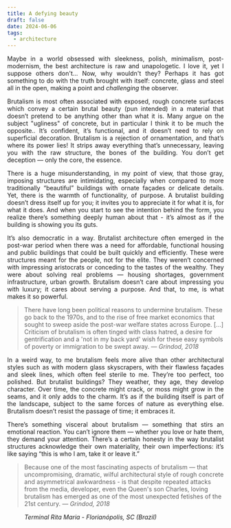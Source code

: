 ```yaml
---
title: A defying beauty
draft: false
date: 2024-06-06
tags:
  - architecture
---
```


<p align="justify">Maybe in a world obsessed with sleekness, polish, minimalism, post-modernism, the best architecture is raw and unapologetic. I love it, yet I suppose others don't... Now, why wouldn't they? Perhaps it has got something to do with the truth brought with itself: concrete, glass and steel all in the open, making a point and <em>challenging</em> the observer.</p>

<p align="justify">Brutalism is most often associated with exposed, rough concrete surfaces which convey a certain brutal beauty (pun intended) in a material that doesn’t pretend to be anything other than what it is. Many argue on the subject "ugliness" of concrete, but in particular I think it to be much the opposite.. It’s confident, it’s functional, and it doesn’t need to rely on superficial decoration. Brutalism is a rejection of ornamentation, and that’s where its power lies! It strips away everything that’s unnecessary, leaving you with the raw structure, the bones of the building. You don’t get deception — only the core, the essence.</p>

<p align="justify">There is a huge misunderstanding, in my point of view, that those gray, imposing structures are intimidating, especially when compared to more traditionally “beautiful” buildings with ornate façades or delicate details. Yet, there is the warmth of functionality, of purpose. A brutalist building doesn’t dress itself up for you; it invites you to appreciate it for what it is, for what it does. And when you start to see the intention behind the form, you realize there’s something deeply human about that - it’s almost as if the building is showing you its guts.</p>

<p align="justify">It’s also democratic in a way. Brutalist architecture often emerged in the post-war period when there was a need for affordable, functional housing and public buildings that could be built quickly and efficiently. These were structures meant for the people, not for the elite. They weren’t concerned with impressing aristocrats or conceding to the tastes of the wealthy. They were about solving real problems — housing shortages, government infrastructure, urban growth. Brutalism doesn’t care about impressing you with luxury; it cares about serving a purpose. And that, to me, is what makes it so powerful.</p>

<p align="justify">
<blockquote> There have long been political reasons to undermine brutalism. These go back to the 1970s, and to the rise of free market economics that sought to sweep aside the post-war welfare states across Europe. [...] Criticism of brutalism is often tinged with class hatred, a desire for gentrification and a 'not in my back yard' wish for these easy symbols of poverty or immigration to be swept away.
<em>— Grindod, 2018</em>
</blockquote>
</p>
<p align="justify">In a weird way, to me brutalism feels more alive than other architectural styles such as with modern glass skyscrapers, with their flawless façades and sleek lines, which often feel sterile to me. They’re too perfect, too polished. But brutalist buildings? They weather, they age, they develop character. Over time, the concrete might crack, or moss might grow in the seams, and it only adds to the charm. It’s as if the building itself is part of the landscape, subject to the same forces of nature as everything else. Brutalism doesn’t resist the passage of time; it embraces it.</p>

<p align="justify">There’s something visceral about brutalism — something that stirs an emotional reaction. You can’t ignore them — whether you love or hate them, they demand your attention. There’s a certain honesty in the way brutalist structures acknowledge their own materiality, their own imperfections: it’s like saying “this is who I am, take it or leave it.”</p>

<p align="justify">
<blockquote>
Because one of the most fascinating aspects of brutalism — that uncompromising, dramatic, wilful architectural style of rough concrete and asymmetrical awkwardness - is that despite repeated attacks from the media, developer, even the Queen's son Charles, loving brutalism has emerged as one of the most unexpected fetishes of the 21st century.
<em>— Grindod, 2018</em>
</blockquote>
</p>

<figure>
    <img src="https://images.adsttc.com/media/images/5c33/3aba/08a5/e5ec/d500/0051/slideshow/9_DSC3096.jpg?1546861225"
         alt=""><figcaption><i>Terminal Rita Maria - Florianópolis, SC (Brazil)</i></figcaption>
</figure>
